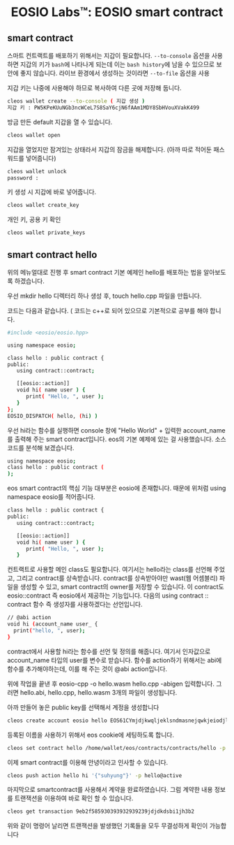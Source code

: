 <h1 align="center">EOSIO Labs™: EOSIO smart contract</h1>


## smart contract

스마트 컨트랙트를 배포하기 위해서는 지갑이 필요합니다.
`--to-console` 옵션을 사용하면 지갑의 키가 `bash`에 나타나게 되는데 이는 `bash history`에 남을 수 있으므로 보안에 좋지 않습니다.
라이브 환경에서 생성하는 것이라면 `--to-file` 옵션을 사용

지갑 키는 나중에 사용해야 하므로 복사하여 다른 곳에 저장해 둡니다.
```bash 
cleos wallet create --to-console ( 지갑 생성 )
지갑 키 : PW5KPeKUuNGb3ncWCeL7S8SaY6cjN6fAAm1MDY8SbHVouXVakK499
```

방금 만든 default 지갑을 열 수 있습니다.
```bash
cleos wallet open
```
지갑을 열었지만 잠겨있는 상태라서 지갑의 잠금을 해제합니다. (아까 따로 적어둔 패스워드를 넣어줍니다)
```bash
cleos wallet unlock
password :
```

키 생성 시 지갑에 바로 넣어줍니다.
```bash
cleos wallet create_key
```
개인 키, 공용 키 확인
```bash
cleos wallet private_keys
```

## smart contract hello

위의 메뉴얼대로 진행 후 smart contract 기본 예제인 hello를 배포하는 법을 알아보도록 하겠습니다. 

우선 mkdir hello 디렉터리 하나 생성 후, touch hello.cpp 파일을 만듭니다.

코드는 다음과 같습니다. ( 코드는 c++로 되어 있으므로 기본적으로 공부를 해야 합니다.
```bash
#include <eosio/eosio.hpp>

using namespace eosio;

class hello : public contract {
public:
   using contract::contract;

   [[eosio::action]]
   void hi( name user ) {
      print( "Hello, ", user );
   }
};
EOSIO_DISPATCH( hello, (hi) )
```
우선 hi라는 함수를 실행하면 console 창에 "Hello World" + 입력한 account_name 를 출력해 주는 smart contract입니다.
eos의 기본 예제에 있는 걸 사용했습니다.
소스 코드를 분석해 보겠습니다.

```bash
using namespace eosio;
class hello : public contract (
);
```
eos smart contract의 핵심 기능 대부분은 eosio에 존재합니다. 때문에 위처럼 using namespace eosio를 적어줍니다.

```bash
class hello : public contract {
public:
   using contract::contract;

   [[eosio::action]]
   void hi( name user ) {
      print( "Hello, ", user );
   }
```
컨트랙트로 사용할 메인 class도 필요합니다.
여기서는 hello라는 class를 선언해 주었고, 그리고 contract를 상속받습니다.
contract를 상속받아야만 wast(웹 어셈블리) 파일을 생성할 수 있고, smart contract의 owner를 저장할 수 있습니다.
이 contract도 eosio::contract 즉 eosio에서 제공하는 기능입니다.
다음의 using contract :: contract 함수 즉 생성자를 사용하겠다는 선언입니다.

```bash
// @abi action
void hi (account_name user_ {
  print("hello, ", user);
}
```
contract에서 사용할 hi라는 함수를 선언 및 정의를 해줍니다.
여기서 인자값으로 account_name 타입의 user를 변수로 받습니다.
함수를 action하기 위해서는 abi에 함수를 추가해야하는데, 이를 해 주는 것이 @abi action입니다.

위에 작업을 끝낸 후 eosio-cpp -o hello.wasm hello.cpp -abigen 입력합니다.
그러면 hello.abi, hello.cpp, hello.wasm 3개의 파일이 생성됩니다.

아까 만들어 놓은 public key를 선택해서 계정을 생성합니다
```bash
cleos create account eosio hello EOS61CYmjdjkwqljeklsndmasnejqwkjeiodjlska -p eosio@active
```
등록된 이름을 사용하기 위해서 eos cookie에 세팅하도록 합니다.
```bash
cleos set contract hello /home/wallet/eos/contracts/contracts/hello -p hello@active
```

이제 smart contract를 이용해 안녕이라고 인사할 수 있습니다.
```bash
cleos push action hello hi '{"suhyung"}' -p hello@active
```

마지막으로 smartcontract를 사용해서 계약을 완료하였습니다. 
그럼 계약한 내용 정보를 트랜잭션을 이용하여 바로 확인 할 수 있습니다.
```bash
cleos get transaction 9eb2f585930393932939239jdjdkdsbi1jh3b2
```
위와 같이 명령어 날리면 트랜잭션을 발생했던 기록들을 모두 무결성하게 확인이 가능합니다



